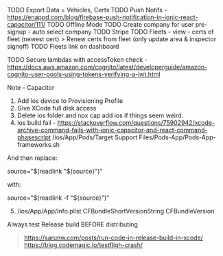 TODO Export Data = Vehicles, Certs
TODO Push Notifs - https://enappd.com/blog/firebase-push-notification-in-ionic-react-capacitor/111/
TODO Offline Mode
TODO Create company for user pre-signup - auto select company
TODO Stripe
TODO Fleets - view - certs of fleet (newest cert) > Renew certs from fleet (only update area & inspector signoff)
TODO Fleets link on dashboard

TODO Secure lambdas with accessToken check - https://docs.aws.amazon.com/cognito/latest/developerguide/amazon-cognito-user-pools-using-tokens-verifying-a-jwt.html

Note - Capacitor
1.  Add ios device to Provisioning Profile
2.  Give XCode full disk access
3.  Delete ios folder and npx cap add ios if things seem weird.
4.  ios build fail - https://stackoverflow.com/questions/75902942/xcode-archive-command-fails-with-ionic-capacitor-and-react-command-phasescript
/ios/App/Pods/Target Support Files/Pods-App/Pods-App-frameworks.sh

And then replace:

source="$(readlink "${source}")"

with:

source="$(readlink -f "${source}")"

5. /ios/App/App/Info.plist
    CFBundleShortVersionString
    CFBundleVersion

Always test Release build BEFORE distributing 
> https://sarunw.com/posts/run-code-in-release-build-in-xcode/
> https://blog.codemagic.io/testfligh-crash/
